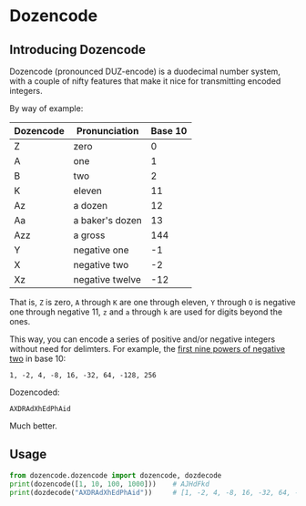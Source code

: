 # Dozencode

## Introducing Dozencode

Dozencode (pronounced DUZ-encode) is a duodecimal number system, with
a couple of nifty features that make it nice for transmitting encoded
integers. 

By way of example:

| Dozencode | Pronunciation | Base 10 |
| --------- | ------------- | ------- |
| Z         | zero          | 0       |
| A         | one           | 1       |
| B         | two           | 2       |
| K         | eleven        | 11      |
| Az        | a dozen       | 12      |
| Aa        | a baker's dozen | 13    |
| Azz       | a gross       | 144     |
| Y         | negative one  | -1      |
| X         | negative two  | -2      |
| Xz        | negative twelve | -12   |

That is, `Z` is zero, `A` through `K` are one through eleven, `Y` through
`O` is negative one through negative 11, `z` and `a` through `k` are used
for digits beyond the ones.

This way, you can encode a series of positive and/or negative integers
without need for delimters. For example, the
[first nine powers of negative two](https://oeis.org/A122803) in base 10:

```
1, -2, 4, -8, 16, -32, 64, -128, 256
```

Dozencoded:

```
AXDRAdXhEdPhAid
```

Much better.

## Usage

```python
from dozencode.dozencode import dozencode, dozdecode
print(dozencode([1, 10, 100, 1000]))    # AJHdFkd 
print(dozdecode("AXDRAdXhEdPhAid"))     # [1, -2, 4, -8, 16, -32, 64, -128, 256]
```